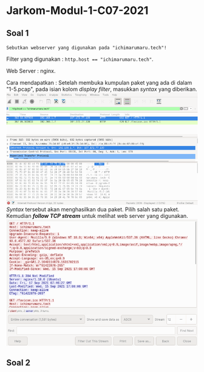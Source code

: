 # Jarkom-Modul-1-C07-2021

## Soal 1

```
Sebutkan webserver yang digunakan pada "ichimarumaru.tech"!
```
Filter yang digunakan : `http.host == "ichimarumaru.tech"`.

Web Server : nginx.

Cara mendapatkan :
Setelah membuka kumpulan paket yang ada di dalam "1-5.pcap", pada isian kolom *display filter*, masukkan *syntax* yang diberikan.<br>
<img src="./assets/img/1.1.png">
*Syntax* tersebut akan menghasilkan dua paket. Pilih salah satu paket. Kemudian ***follow TCP stream*** untuk melihat web server yang digunakan.<br>
<img src="./assets/img/1.2.png">

## Soal 2



